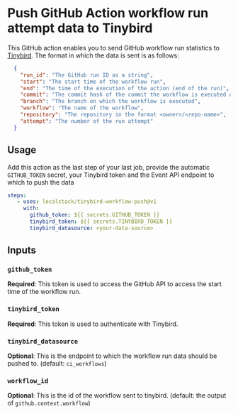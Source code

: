 # Push GitHub Action workflow run attempt data to Tinybird

This GitHub action enables you to send GitHub workflow run statistics to
[Tinybird](https://www.tinybird.co/). The format in which the data is sent is as follows:

```json
  {
    "run_id": "The GitHub run ID as a string",
    "start": "The start time of the workflow run",
    "end": "The time of the execution of the action (end of the run)",
    "commit": "The commit hash of the commit the workflow is executed on",
    "branch": "The branch on which the workflow is executed", 
    "workflow": "The name of the workflow",
    "repository": "The repository in the format <owner>/<repo-name>",
    "attempt": "The number of the run attempt"
  }
```

## Usage

Add this action as the last step of your last job, provide the automatic `GITHUB_TOKEN` secret,
your Tinybird token and the Event API endpoint to which to push the data

```yaml
steps:
   - uses: localstack/tinybird-workflow-push@v1
     with:
       github_token: ${{ secrets.GITHUB_TOKEN }}
       tinybird_token: ${{ secrets.TINYBIRD_TOKEN }}
       tinybird_datasource: <your-data-source>
```

## Inputs

### `github_token`

**Required**: This token is used to access the GitHub API to access the start time of the workflow run.

### `tinybird_token`

**Required**: This token is used to authenticate with Tinybird.

### `tinybird_datasource`

**Optional**: This is the endpoint to which the workflow run data should be pushed to. (default: `ci_workflows`)

### `workflow_id`

**Optional**: This is the id of the workflow sent to tinybird. (default: the output of `github.context.workflow`)
